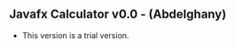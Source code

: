 Javafx Calculator v0.0 - (Abdelghany)
--------------------------------------

* This version is a trial version. 